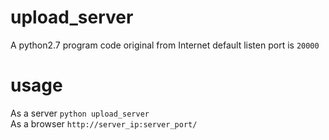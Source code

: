 # upload_server
A python2.7 program
code original from Internet
default listen port is `20000`

# usage
As a server `python upload_server`  
As a browser `http://server_ip:server_port/`

